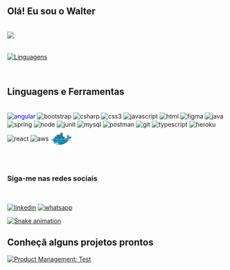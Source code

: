 ## Olá! Eu sou o Walter

<br>


  <div>
    <a href="https://github.com/walterpaulo">
    <img height="180em" src="https://github-readme-stats.vercel.app/api?username=walterpaulo&show_icons=true&theme=algolia&include_all_commits=true&count_private=true"/>
  </div>
 <br>

  [![Linguagens](https://github-readme-stats.vercel.app/api/top-langs/?username=walterpaulo&custom_title=Tecnologias)](https://github.com/walterpaulo)
  
  <br>
  <div>
  <h2 class="f4 mb-2 text-normal">Linguagens e Ferramentas</h2>
</div>
<br>
<div>
  <img align = "center" style="color:blue;" src="https://i.imgur.com/UovuoGG.png" alt="angular" width="40" height="40"/> 
  <img align = "center" src="https://i.imgur.com/aSHZnoG.png" alt="bootstrap" width="30" height="35"/>
  <img align = "center" src="https://i.imgur.com/OeXAPLT.png" alt="csharp" width="40" height="40"/>
  <img align = "center" src="https://i.imgur.com/TLY19Q3.png" alt="css3" width="32" height="36"/>
  <img align = "center" src="https://i.imgur.com/O02pplX.png" alt="javascript" width="32" height="37"/>
  <img align = "center" src="https://i.imgur.com/HHwqtbv.png" alt="html" width="32" height="37"/> 
  <img align = "center" src="https://i.imgur.com/nWOk023.png" alt="figma" width="38" height="38"/>
  <img align = "center" src="https://i.imgur.com/g6Wg8Ey.png" alt="java" width="40" height="40"/> 
  <img align = "center" src="https://i.imgur.com/emPAeK4.png" alt="spring" width="40" height="40"/>
  <img align = "center" src="https://i.imgur.com/LgigRLh.png" alt="node" width="40" height="40"/> 
  <img align = "center" src="https://i.imgur.com/co3aDyw.png" alt="junit" width="30" height="30"/>                     
  <img align = "center" src="https://i.imgur.com/ZNjQkom.png" alt="mysql" width="40" height="40"/> 
  <img align = "center" src="https://i.imgur.com/WVuA8RH.png" alt="postman" width="35" height="35"/> 
  <img align = "center" src="https://i.imgur.com/5pIevzW.png" alt="git" width="35" height="35"/> 
  <img align = "center" src="https://i.imgur.com/t1oS4Pz.png" alt="typescript" width="35" height="35"/> 
  <img align = "center" src="https://i.imgur.com/aQ5tyLv.png" alt="heroku" width="35" height="35"/> 
  <img align = "center" src="https://i.imgur.com/YxyiXo4.png" alt="react" width="35" height="35"/>  
  <img align = "center" src="https://i.imgur.com/IhS1TUg.png" alt="aws" width="50" height="50"/>
  <img align = "center" src="https://raw.githubusercontent.com/devicons/devicon/master/icons/docker/docker-original.svg" alt="docker" width="50" height="50"/> 
</div>
<br>
<div>
<br>
  <h3 align="left">Siga-me nas redes sociais </h3>
  <br>
  <p align="left">
    <a href="https://www.linkedin.com/in/walter-paulo-37b215117/" target="blank"><img align="center" src="https://img.shields.io/badge/LinkedIn-0077B5?style=for-the-badge&logo=linkedin&logoColor=white" alt="linkedin" height="30" width="110" /></a>
<a href="https://api.whatsapp.com/send?phone=5562993447674" target="blank"><img align="center" src="https://img.shields.io/badge/WhatsApp-25D366?style=for-the-badge&logo=whatsapp&logoColor=white" alt="whatsapp" height="30" width="110" /></a>


 [![Snake animation](https://github.com/TomasAlric/TomasAlric/blob/output/github-contribution-grid-snake.svg)](https://github.com/walterpaulo)

    
 ## Conheçã alguns projetos prontos 
    
[![Product Management: Test](https://img.youtube.com/vi/kLZY91TCY20/0.jpg)](https://www.youtube.com/watch?v=kLZY91TCY20)    
     
